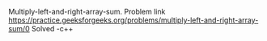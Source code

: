 Multiply-left-and-right-array-sum.
Problem link https://practice.geeksforgeeks.org/problems/multiply-left-and-right-array-sum/0 Solved -c++
